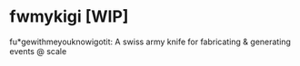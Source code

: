 # fwmykigi [WIP]
fu*gewithmeyouknowigotit: A swiss army knife for fabricating &amp; generating events @ scale
